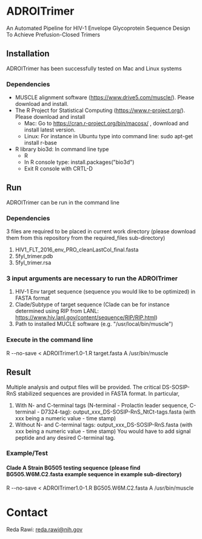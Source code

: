 # ADROITrimer
An Automated Pipeline for HIV-1 Envelope Glycoprotein Sequence Design To Achieve Prefusion-Closed Trimers


## Installation

ADROITrimer has been successfully tested on Mac and Linux systems

### Dependencies

- MUSCLE alignment software (https://www.drive5.com/muscle/). Please download and install.
- The R Project for Statistical Computing (https://www.r-project.org/). 
  Please download and install
    - Mac: Go to https://cran.r-project.org/bin/macosx/ , download and install latest version.
    - Linux: For instance in Ubuntu type into command line: sudo apt-get install r-base
- R library bio3d: In command line type
  - R
  - In R console type: install.packages("bio3d")
  - Exit R console with CRTL-D


## Run 
ADROITrimer can be run in the command line

### Dependencies
3 files are required to be placed in current work directory (please download them from this repository from the required_files sub-directory)
  1. HIV1_FLT_2016_env_PRO_cleanLastCol_final.fasta
  2. 5fyl_trimer.pdb
  3. 5fyl_trimer.rsa

### 3 input arguments are necessary to run the ADROITrimer
  1.  HIV-1 Env target sequence (sequence you would like to be optimized) in FASTA format
  2.  Clade/Subtype of target sequence (Clade can be for instance determined using RIP from LANL: https://www.hiv.lanl.gov/content/sequence/RIP/RIP.html)
  3.  Path to installed MUCLE software (e.g. "/usr/local/bin/muscle")
  
### Execute in the command line
R --no-save < ADROITrimer1.0-1.R target.fasta A /usr/bin/muscle


## Result
Multiple analysis and output files will be provided. The critical DS-SOSIP-RnS stabilized sequences are provided in FASTA format. In particular,
1. With N- and C-terminal tags (N-terminal - Prolactin leader sequence, C-terminal - D7324-tag): output_xxx_DS-SOSIP-RnS_NtCt-tags.fasta (with xxx being a numeric value - time stamp)
2. Without N- and C-terminal tags: output_xxx_DS-SOSIP-RnS.fasta (with xxx being a numeric value - time stamp)
  You would have to add signal peptide and any desired C-terminal tag.
  
  
### Example/Test

#### Clade A Strain BG505 testing sequence (please find BG505.W6M.C2.fasta example sequence in example sub-directory) 
R --no-save < ADROITrimer1.0-1.R BG505.W6M.C2.fasta A /usr/bin/muscle


# Contact
Reda Rawi: reda.rawi@nih.gov
